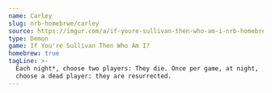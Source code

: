 ```yaml
---
name: Carley
slug: nrb-homebrwe/carley
source: https://imgur.com/a/if-youre-sullivan-then-who-am-i-nrb-homebrew-script-Cc4elqZ
type: Demon
game: If You're Sullivan Then Who Am I?
homebrew: true
tagLine: >-
  Each night*, choose two players: They die. Once per game, at night,
  choose a dead player: they are resurrected.
---
```

